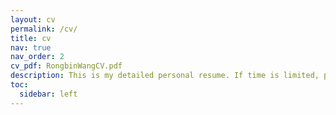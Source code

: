 ```yaml
---
layout: cv
permalink: /cv/
title: cv
nav: true
nav_order: 2
cv_pdf: RongbinWangCV.pdf
description: This is my detailed personal resume. If time is limited, please click on the PDF on the left to view a brief version.
toc:
  sidebar: left
---
```

